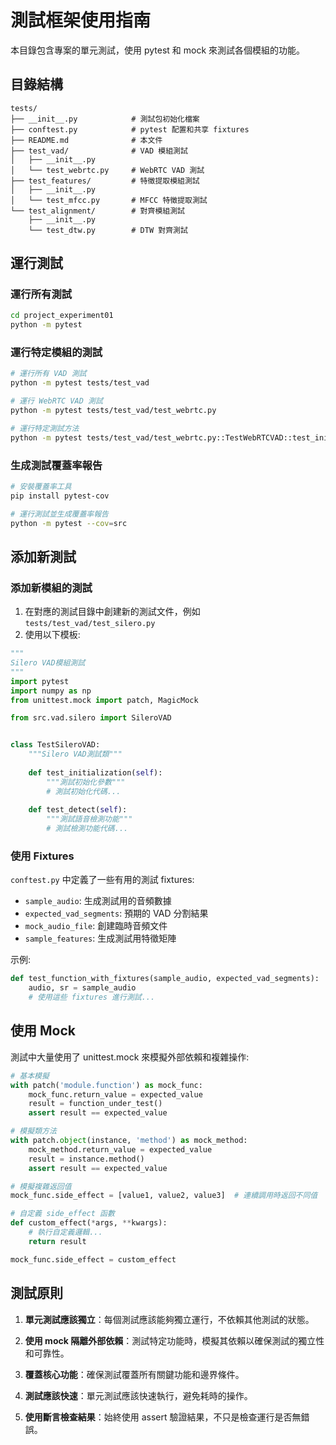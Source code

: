 # 測試框架使用指南

本目錄包含專案的單元測試，使用 pytest 和 mock 來測試各個模組的功能。

## 目錄結構

```
tests/
├── __init__.py            # 測試包初始化檔案
├── conftest.py            # pytest 配置和共享 fixtures
├── README.md              # 本文件
├── test_vad/              # VAD 模組測試
│   ├── __init__.py
│   └── test_webrtc.py     # WebRTC VAD 測試
├── test_features/         # 特徵提取模組測試
│   ├── __init__.py
│   └── test_mfcc.py       # MFCC 特徵提取測試
└── test_alignment/        # 對齊模組測試
    ├── __init__.py
    └── test_dtw.py        # DTW 對齊測試
```

## 運行測試

### 運行所有測試

```bash
cd project_experiment01
python -m pytest
```

### 運行特定模組的測試

```bash
# 運行所有 VAD 測試
python -m pytest tests/test_vad

# 運行 WebRTC VAD 測試
python -m pytest tests/test_vad/test_webrtc.py

# 運行特定測試方法
python -m pytest tests/test_vad/test_webrtc.py::TestWebRTCVAD::test_initialization
```

### 生成測試覆蓋率報告

```bash
# 安裝覆蓋率工具
pip install pytest-cov

# 運行測試並生成覆蓋率報告
python -m pytest --cov=src
```

## 添加新測試

### 添加新模組的測試

1. 在對應的測試目錄中創建新的測試文件，例如 `tests/test_vad/test_silero.py`
2. 使用以下模板:

```python
"""
Silero VAD模組測試
"""
import pytest
import numpy as np
from unittest.mock import patch, MagicMock

from src.vad.silero import SileroVAD


class TestSileroVAD:
    """Silero VAD測試類"""
    
    def test_initialization(self):
        """測試初始化參數"""
        # 測試初始化代碼...
        
    def test_detect(self):
        """測試語音檢測功能"""
        # 測試檢測功能代碼...
```

### 使用 Fixtures

`conftest.py` 中定義了一些有用的測試 fixtures:

- `sample_audio`: 生成測試用的音頻數據
- `expected_vad_segments`: 預期的 VAD 分割結果
- `mock_audio_file`: 創建臨時音頻文件
- `sample_features`: 生成測試用特徵矩陣

示例:

```python
def test_function_with_fixtures(sample_audio, expected_vad_segments):
    audio, sr = sample_audio
    # 使用這些 fixtures 進行測試...
```

## 使用 Mock

測試中大量使用了 unittest.mock 來模擬外部依賴和複雜操作:

```python
# 基本模擬
with patch('module.function') as mock_func:
    mock_func.return_value = expected_value
    result = function_under_test()
    assert result == expected_value

# 模擬類方法
with patch.object(instance, 'method') as mock_method:
    mock_method.return_value = expected_value
    result = instance.method()
    assert result == expected_value

# 模擬複雜返回值
mock_func.side_effect = [value1, value2, value3]  # 連續調用時返回不同值

# 自定義 side_effect 函數
def custom_effect(*args, **kwargs):
    # 執行自定義邏輯...
    return result

mock_func.side_effect = custom_effect
```

## 測試原則

1. **單元測試應該獨立**：每個測試應該能夠獨立運行，不依賴其他測試的狀態。

2. **使用 mock 隔離外部依賴**：測試特定功能時，模擬其依賴以確保測試的獨立性和可靠性。

3. **覆蓋核心功能**：確保測試覆蓋所有關鍵功能和邊界條件。

4. **測試應該快速**：單元測試應該快速執行，避免耗時的操作。

5. **使用斷言檢查結果**：始終使用 assert 驗證結果，不只是檢查運行是否無錯誤。 